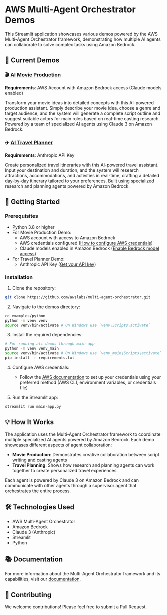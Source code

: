 # AWS Multi-Agent Orchestrator Demos

This Streamlit application showcases various demos powered by the AWS Multi-Agent Orchestrator framework, demonstrating how multiple AI agents can collaborate to solve complex tasks using Amazon Bedrock.

## 🎯 Current Demos

### 🎬 [AI Movie Production](../movie-production/README.md)
**Requirements**: AWS Account with Amazon Bedrock access (Claude models enabled)

Transform your movie ideas into detailed concepts with this AI-powered production assistant. Simply describe your movie idea, choose a genre and target audience, and the system will generate a complete script outline and suggest suitable actors for main roles based on real-time casting research. Powered by a team of specialized AI agents using Claude 3 on Amazon Bedrock.

### ✈️ [AI Travel Planner](../travel-planner/README.md)
**Requirements**: Anthropic API Key

Create personalized travel itineraries with this AI-powered travel assistant. Input your destination and duration, and the system will research attractions, accommodations, and activities in real-time, crafting a detailed day-by-day itinerary tailored to your preferences. Built using specialized research and planning agents powered by Amazon Bedrock.

## 🚀 Getting Started

### Prerequisites
- Python 3.8 or higher
- For Movie Production Demo:
  - AWS account with access to Amazon Bedrock
  - AWS credentials configured ([How to configure AWS credentials](https://docs.aws.amazon.com/cli/latest/userguide/cli-configure-files.html))
  - Claude models enabled in Amazon Bedrock ([Enable Bedrock model access](https://docs.aws.amazon.com/bedrock/latest/userguide/model-access.html))
- For Travel Planner Demo:
  - Anthropic API Key ([Get your API key](https://console.anthropic.com/account/keys))

### Installation

1. Clone the repository:
```bash
git clone https://github.com/awslabs/multi-agent-orchestrator.git
```

2. Navigate to the demos directory:
```bash
cd examples/python
python -m venv venv
source venv/bin/activate # On Windows use `venv\Scripts\activate`
```

3. Install the required dependencies:
```bash
# For running all demos through main app
python -m venv venv_main
source venv/bin/activate # On Windows use `venv_main\Scripts\activate`
pip install -r requirements.txt
```

4. Configure AWS credentials:
   - Follow the [AWS documentation](https://docs.aws.amazon.com/cli/latest/userguide/cli-configure-files.html) to set up your credentials using your preferred method (AWS CLI, environment variables, or credentials file)

5. Run the Streamlit app:
```bash
streamlit run main-app.py
```

## 💡 How It Works

The application uses the Multi-Agent Orchestrator framework to coordinate multiple specialized AI agents powered by Amazon Bedrock. Each demo showcases different aspects of agent collaboration:
- **Movie Production**: Demonstrates creative collaboration between script writing and casting agents
- **Travel Planning**: Shows how research and planning agents can work together to create personalized travel experiences

Each agent is powered by Claude 3 on Amazon Bedrock and can communicate with other agents through a supervisor agent that orchestrates the entire process.

## 🛠️ Technologies Used
- AWS Multi-Agent Orchestrator
- Amazon Bedrock
- Claude 3 (Anthropic)
- Streamlit
- Python

## 📚 Documentation

For more information about the Multi-Agent Orchestrator framework and its capabilities, visit our [documentation](https://awslabs.github.io/multi-agent-orchestrator/).

## 🤝 Contributing

We welcome contributions! Please feel free to submit a Pull Request.
